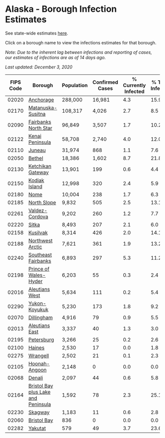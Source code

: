 # Alaska - Borough Infection Estimates

See state-wide estimates [here](/infections/us-ak).

Click on a borough name to view the infections estimates for that borough.

*Note: Due to the inherent lag between infections and reporting of cases, our estimates of infections are as of 14 days ago.*

*Last updated: December 3, 2020*

|   FIPS Code |                                                                    Borough |   Population |   Confirmed Cases |   % Currently Infected |   % Total Infected |
|-------------|----------------------------------------------------------------------------|--------------|-------------------|------------------------|--------------------|
|       02020 |                                                     [Anchorage](anchorage) |      288,000 |            16,981 |                    4.3 |               15.9 |
|       02170 |                                     [Matanuska-Susitna](matanuska-susitna) |      108,317 |             4,026 |                    2.7 |                8.5 |
|       02090 |                               [Fairbanks North Star](fairbanks-north-star) |       96,849 |             3,507 |                    1.7 |               10.2 |
|       02122 |                                         [Kenai Peninsula](kenai-peninsula) |       58,708 |             2,740 |                    4.0 |               12.0 |
|       02110 |                                                           [Juneau](juneau) |       31,974 |               868 |                    1.1 |                7.6 |
|       02050 |                                                           [Bethel](bethel) |       18,386 |             1,602 |                    8.7 |               21.8 |
|       02130 |                                     [Ketchikan Gateway](ketchikan-gateway) |       13,901 |               199 |                    0.6 |                4.4 |
|       02150 |                                             [Kodiak Island](kodiak-island) |       12,998 |               320 |                    2.4 |                5.9 |
|       02180 |                                                               [Nome](nome) |       10,004 |               238 |                    1.7 |                6.3 |
|       02185 |                                                 [North Slope](north-slope) |        9,832 |               505 |                    2.5 |               13.1 |
|       02261 |                                           [Valdez-Cordova](valdez-cordova) |        9,202 |               260 |                    1.2 |                7.7 |
|       02220 |                                                             [Sitka](sitka) |        8,493 |               207 |                    2.1 |                6.0 |
|       02158 |                                                       [Kusilvak](kusilvak) |        8,314 |               426 |                    2.0 |               14.1 |
|       02188 |                                       [Northwest Arctic](northwest-arctic) |        7,621 |               361 |                    1.9 |               13.2 |
|       02240 |                                 [Southeast Fairbanks](southeast-fairbanks) |        6,893 |               297 |                    5.3 |               11.2 |
|       02198 |                             [Prince of Wales-Hyder](prince-of-wales-hyder) |        6,203 |                55 |                    0.3 |                2.4 |
|       02016 |                                           [Aleutians West](aleutians-west) |        5,634 |               111 |                    0.2 |                5.4 |
|       02290 |                                             [Yukon-Koyukuk](yukon-koyukuk) |        5,230 |               173 |                    1.8 |                9.2 |
|       02070 |                                                   [Dillingham](dillingham) |        4,916 |                79 |                    0.9 |                5.5 |
|       02013 |                                           [Aleutians East](aleutians-east) |        3,337 |                40 |                    1.3 |                3.0 |
|       02195 |                                                   [Petersburg](petersburg) |        3,266 |                25 |                    0.2 |                2.6 |
|       02100 |                                                           [Haines](haines) |        2,530 |                17 |                    0.0 |                1.8 |
|       02275 |                                                       [Wrangell](wrangell) |        2,502 |                21 |                    0.1 |                2.3 |
|       02105 |                                             [Hoonah-Angoon](hoonah-angoon) |        2,148 |                 0 |                    0.0 |                0.0 |
|       02068 |                                                           [Denali](denali) |        2,097 |                44 |                    0.6 |                5.8 |
|       02164 | [Bristol Bay plus Lake and Peninsula](bristol-bay-plus-lake-and-peninsula) |        1,592 |                78 |                    2.3 |               25.1 |
|       02230 |                                                         [Skagway](skagway) |        1,183 |                11 |                    0.6 |                2.8 |
|       02060 |                                                 [Bristol Bay](bristol-bay) |          836 |                 0 |                    0.0 |                0.0 |
|       02282 |                                                         [Yakutat](yakutat) |          579 |                49 |                    3.7 |               23.6 |